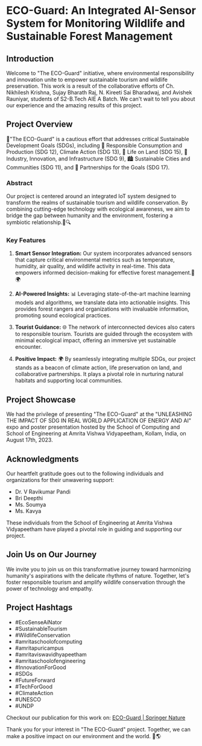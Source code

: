 # ECO-Guard: An Integrated AI-Sensor System for Monitoring Wildlife and Sustainable Forest Management

## Introduction

Welcome to "The ECO-Guard" initiative, where environmental responsibility and innovation unite to empower sustainable tourism and wildlife preservation. This work is a result of the collaborative efforts of Ch. Nikhilesh Krishna, Sujay Bharath Raj, N. Kireeti Sai Bharadwaj, and Avishek Rauniyar, students of S2-B.Tech AIE A Batch. We can't wait to tell you about our experience and the amazing results of this project.

## Project Overview

🌿"The ECO-Guard" is a cautious effort that addresses critical Sustainable Development Goals (SDGs), including 🌱 Responsible Consumption and Production (SDG 12), Climate Action (SDG 13), 🦓 Life on Land (SDG 15), 🚀 Industry, Innovation, and Infrastructure (SDG 9), 🏙️ Sustainable Cities and Communities (SDG 11), and 🤝 Partnerships for the Goals (SDG 17). 

### Abstract

Our project is centered around an integrated IoT system designed to transform the realms of sustainable tourism and wildlife conservation. By combining cutting-edge technology with ecological awareness, we aim to bridge the gap between humanity and the environment, fostering a symbiotic relationship.🌳🔍

### Key Features

1. **Smart Sensor Integration:** Our system incorporates advanced sensors that capture critical environmental metrics such as temperature, humidity, air quality, and wildlife activity in real-time. This data empowers informed decision-making for effective forest management.🦋🌍

2. **AI-Powered Insights:** 📊 Leveraging state-of-the-art machine learning models and algorithms, we translate data into actionable insights. This provides forest rangers and organizations with invaluable information, promoting sound ecological practices.

3. **Tourist Guidance:** 🌐 The network of interconnected devices also caters to responsible tourism. Tourists are guided through the ecosystem with minimal ecological impact, offering an immersive yet sustainable encounter.

4. **Positive Impact:** 🌍 By seamlessly integrating multiple SDGs, our project stands as a beacon of climate action, life preservation on land, and collaborative partnerships. It plays a pivotal role in nurturing natural habitats and supporting local communities.

## Project Showcase

We had the privilege of presenting "The ECO-Guard" at the "UNLEASHING THE IMPACT OF SDG IN REAL WORLD APPLICATION OF ENERGY AND AI" expo and poster presentation hosted by the School of Computing and School of Engineering at Amrita Vishwa Vidyapeetham, Kollam, India, on August 17th, 2023. 

## Acknowledgments

Our heartfelt gratitude goes out to the following individuals and organizations for their unwavering support:

- Dr. V Ravikumar Pandi
- Bri Deepthi
- Ms. Soumya
- Ms. Kavya

These individuals from the School of Engineering at Amrita Vishwa Vidyapeetham have played a pivotal role in guiding and supporting our project.

## Join Us on Our Journey

We invite you to join us on this transformative journey toward harmonizing humanity's aspirations with the delicate rhythms of nature. Together, let's foster responsible tourism and amplify wildlife conservation through the power of technology and empathy.

## Project Hashtags

- #EcoSenseAiNator
- #SustainableTourism
- #WildlifeConservation
- #amritaschoolofcomputing
- #amritapuricampus
- #amritaviswavidhyapeetham
- #amritaschoolofengineering
- #InnovationForGood
- #SDGs
- #FutureForward
- #TechForGood
- #ClimateAction
- #UNESCO
- #UNDP

Checkout our publication for this work on: <a href="https://link.springer.com/chapter/10.1007/978-981-99-9489-2_36"> ECO-Guard | Springer Nature</a>

Thank you for your interest in "The ECO-Guard" project. Together, we can make a positive impact on our environment and the world. 🌱🌎
